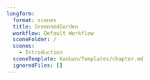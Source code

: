 ```yaml
---
longform:
  format: scenes
  title: GreennedGarden
  workflow: Default Workflow
  sceneFolder: /
  scenes:
    - Introduction
  sceneTemplate: Kanban/Templates/chapter.md
  ignoredFiles: []
---
```

